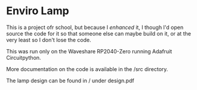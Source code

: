# Enviro Lamp
This is a project ofr school, but because I *enhanced* it, I though I'd open source the code for it so that someone else can maybe build on it, or at the very least so I don't lose the code.

This was run only on the Waveshare RP2040-Zero running Adafruit Circuitpython.

More documentation on the code is available in the /src directory.

The lamp design can be found in / under design.pdf